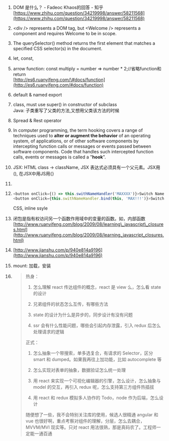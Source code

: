 1. DOM 是什么？ - Fadeoc Khaos的回答 - 知乎 [https://www.zhihu.com/question/34219998/answer/58211568](https://www.zhihu.com/question/34219998/answer/58211568)
2. &lt;div /&gt; represents a DOM tag, but &lt;Welcome /&gt; represents a component and requires Welcome to be in scope.
3. The querySelector\(\) method returns the first element that matches a specified CSS selector\(s\) in the document.
4. let, const, 
5. arrow function: const multiply = number =&gt; number \* 2;//省略function和return  
   [http://es6.ruanyifeng.com/\#docs/function](http://es6.ruanyifeng.com/#docs/function)

6. default & named export

7. class, must use super\(\) in constructor of subclass  
   Java: 子类重写了父类的方法,又想用父类该方法的时候

8. Spread & Rest operator

9. In computer programming, the term hooking covers a range of techniques used to **alter or augment the behavior** of an operating system, of applications, or of other software components by intercepting function calls or messages or events passed between software components. Code that handles such intercepted function calls, events or messages is called a "**hook**".

10. JSX: HTML class -&gt; className, JSX 表达式必须具有一个父元素。JSX用\(\), 在JSX中用JS用{}

11. 
12. ```js
    <button onClick={() => this.swithNameHandler('MAXXXX')}>Switch Name</button> //can be inefficient
    <button onClick={this.swithNameHandler.bind(this, 'MAX!!!')}>Switch Name</button> //use this!
    ```

    CSS, inline ssyle

13. 闭包是指有权访问另一个函数作用域中的变量的函数。如，内部函数 [http://www.ruanyifeng.com/blog/2009/08/learning\_javascript\_closures.html](http://www.ruanyifeng.com/blog/2009/08/learning_javascript_closures.html)

14. [http://www.jianshu.com/p/940e814a9196](http://www.jianshu.com/p/940e814a9196)

15. mount: 加载，安装

16. > 热身：
    >
    > 1. 怎么理解 react 传达组件的概念，react 是 view 么，怎么看 state 的设计
    >
    > 2. 兄弟组件的状态怎么互传，有哪些方法
    >
    > 3. state 的设计为什么是异步的，同步设计有没有问题
    >
    > 4. ssr 会有什么性能问题，哪些会引起内存泄露，引入 redux 后怎么处理请求的逻辑
    >
    > 正式：
    >
    > 1. 怎么抽象一个带搜索，单多选复合，有请求的 Selector，区分 smart 和 dumped。如果我再往上加功能，比如 autocomplete 等
    >
    > 2. 怎么实现对表单的抽象，数据验证怎么统一处理
    >
    > 3. 用 react 来实现一个可视化编辑器的引擎，怎么设计，怎么抽象与 model 的交互，再引入 redux 呢，怎么支持第三方组件热插拔
    >
    > 4. 用 react 和 redux 模拟多人协作的 Todo，node 作为后端，怎么设计
    >
    > 随便想了一些，我不会特别关注库的使用，候选人很精通 angular 和 vue 也很好啊，重点考察对组件的理解，分层，怎么去耦合，MVVM/MVI 现实等。只对 react 用法很熟，那是真码农了。工程师一定能一通百通




